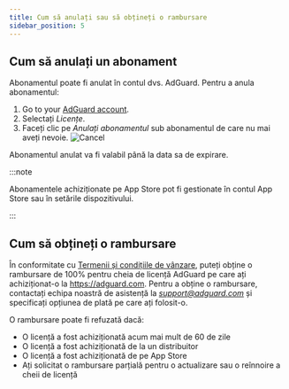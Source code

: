 ```yaml
---
title: Cum să anulați sau să obțineți o rambursare
sidebar_position: 5
---
```


## Cum să anulați un abonament

Abonamentul poate fi anulat în contul dvs. AdGuard. Pentru a anula abonamentul:

 1. Go to your [AdGuard account](https://adguardaccount.com/).
 1. Selectați *Licențe*.
 1. Faceți clic pe *Anulați abonamentul* sub abonamentul de care nu mai aveți nevoie. ![Cancel](https://cdn.adtidy.org/content/kb/ad_blocker/general/newaccount-cancel-sub.png)

 Abonamentul anulat va fi valabil până la data sa de expirare.

:::note

Abonamentele achiziționate pe App Store pot fi gestionate în contul App Store sau în setările dispozitivului.

:::

## Cum să obțineți o rambursare

În conformitate cu [Termenii și condițiile de vânzare](https://adguard.com/terms-of-sale.html), puteți obține o rambursare de 100% pentru cheia de licență AdGuard pe care ați achiziționat-o la https://adguard.com. Pentru a obține o rambursare, contactați echipa noastră de asistență la *support@adguard.com* și specificați opțiunea de plată pe care ați folosit-o.

O rambursare poate fi refuzată dacă:

- O licență a fost achiziționată acum mai mult de 60 de zile
- O licență a fost achiziționată de la un distribuitor
- O licență a fost achiziționată de pe App Store
- Ați solicitat o rambursare parțială pentru o actualizare sau o reînnoire a cheii de licență
